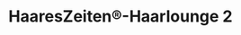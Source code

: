 ---
title: "HaaresZeiten®-Haarlounge 2"
url: /muenster/haareszeiten-r-haarlounge-2/
shop: Friseur
---